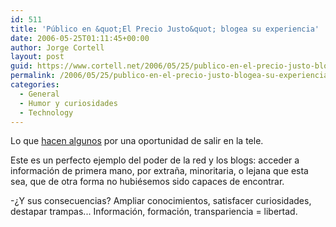 ```yaml
---
id: 511
title: 'Público en &quot;El Precio Justo&quot; blogea su experiencia'
date: 2006-05-25T01:11:45+00:00
author: Jorge Cortell
layout: post
guid: https://www.cortell.net/2006/05/25/publico-en-el-precio-justo-blogea-su-experiencia/
permalink: /2006/05/25/publico-en-el-precio-justo-blogea-su-experiencia/
categories:
  - General
  - Humor y curiosidades
  - Technology
---
```

Lo que <a target="_blank" title="Price is right audience experience" href="https://www.camworld.com/archives/001369.html">hacen algunos</a> por una oportunidad de salir en la tele.

Este es un perfecto ejemplo del poder de la red y los blogs: acceder a información de primera mano, por extraña, minoritaria, o lejana que esta sea, que de otra forma no hubiésemos sido capaces de encontrar.

-¿Y sus consecuencias? Ampliar conocimientos, satisfacer curiosidades, destapar trampas... Información, formación, transpariencia = libertad.